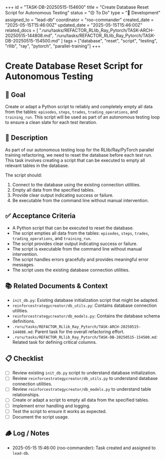 +++
id = "TASK-DB-20250515-154600"
title = "Create Database Reset Script for Autonomous Testing"
status = "🟡 To Do"
type = "🧰 Development"
assigned_to = "lead-db"
coordinator = "roo-commander"
created_date = "2025-05-15T15:46:00Z"
updated_date = "2025-05-15T15:46:00Z"
related_docs = [
  ".ruru/tasks/REFACTOR_RLlib_Ray_Pytorch/TASK-ARCH-20250515-144808.md",
  ".ruru/tasks/REFACTOR_RLlib_Ray_Pytorch/TASK-DB-20250515-154500.md"
]
tags = ["database", "reset", "script", "testing", "rllib", "ray", "pytorch", "parallel-training"]
+++

# Create Database Reset Script for Autonomous Testing

## 🎯 Goal
Create or adapt a Python script to reliably and completely empty all data from the tables: `episodes`, `steps`, `trades`, `trading_operations`, and `training_run`. This script will be used as part of an autonomous testing loop to ensure a clean slate for each test iteration.

## 📝 Description
As part of our autonomous testing loop for the RLlib/Ray/PyTorch parallel training refactoring, we need to reset the database before each test run. This task involves creating a script that can be executed to empty all relevant tables in the database.

The script should:
1. Connect to the database using the existing connection utilities.
2. Empty all data from the specified tables.
3. Provide clear output indicating success or failure.
4. Be executable from the command line without manual intervention.

## ✅ Acceptance Criteria
- A Python script that can be executed to reset the database.
- The script empties all data from the tables: `episodes`, `steps`, `trades`, `trading_operations`, and `training_run`.
- The script provides clear output indicating success or failure.
- The script is executable from the command line without manual intervention.
- The script handles errors gracefully and provides meaningful error messages.
- The script uses the existing database connection utilities.

## 📚 Related Documents & Context
- `init_db.py`: Existing database initialization script that might be adapted.
- `reinforcestrategycreator/db_utils.py`: Contains database connection utilities.
- `reinforcestrategycreator/db_models.py`: Contains the database schema definitions.
- `.ruru/tasks/REFACTOR_RLlib_Ray_Pytorch/TASK-ARCH-20250515-144808.md`: Parent task for the overall refactoring effort.
- `.ruru/tasks/REFACTOR_RLlib_Ray_Pytorch/TASK-DB-20250515-154500.md`: Related task for defining critical columns.

## 📋 Checklist
- [ ] Review existing `init_db.py` script to understand database initialization.
- [ ] Review `reinforcestrategycreator/db_utils.py` to understand database connection utilities.
- [ ] Review `reinforcestrategycreator/db_models.py` to understand table relationships.
- [ ] Create or adapt a script to empty all data from the specified tables.
- [ ] Implement error handling and logging.
- [ ] Test the script to ensure it works as expected.
- [ ] Document the script usage.

## 🪵 Log / Notes
- 2025-05-15 15:46:00 (roo-commander): Task created and assigned to `lead-db`.